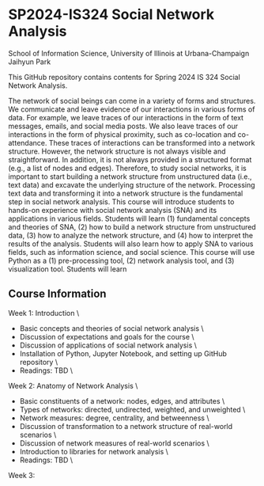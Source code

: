 # SP2024-IS324 Social Network Analysis
School of Information Science, University of Illinois at Urbana-Champaign \
Jaihyun Park 

This GitHub repository contains contents for Spring 2024 IS 324 Social Network Analysis. 

The network of social beings can come in a variety of forms and structures. We communicate and leave evidence of our interactions in various forms of data. For example, we leave traces of our interactions in the form of text messages, emails, and social media posts. We also leave traces of our interactions in the form of physical proximity, such as co-location and co-attendance. These traces of interactions can be transformed into a network structure. However, the network structure is not always visible and straightforward. In addition, it is not always provided in a structured format (e.g., a list of nodes and edges).
Therefore, to study social networks, it is important to start building a network structure from unstructured data (i.e., text data) and excavate the underlying structure of the network. Processing text data and transforming it into a network structure is the fundamental step in social network analysis. This course will introduce students to hands-on experience with social network analysis (SNA) and its applications in various fields. Students will learn (1) fundamental concepts and theories of SNA, (2) how to build a network structure from unstructured data, (3) how to analyze the network structure, and (4) how to interpret the results of the analysis. Students will also learn how to apply SNA to various fields, such as information science, and social science. This course will use Python as a (1) pre-processing tool, (2) network analysis tool, and (3) visualization tool. Students will learn 

## Course Information
Week 1: Introduction \
- Basic concepts and theories of social network analysis \
- Discussion of expectations and goals for the course \
- Discussion of applications of social network analysis \ 
- Installation of Python, Jupyter Notebook, and setting up GitHub repository \
- Readings: TBD \

Week 2: Anatomy of Network Analysis \ 
- Basic constituents of a network: nodes, edges, and attributes \
- Types of networks: directed, undirected, weighted, and unweighted \
- Network measures: degree, centrality, and betweenness \
- Discussion of transformation to a network structure of real-world scenarios \
- Discussion of network measures of real-world scenarios \
- Introduction to libraries for network analysis \
- Readings: TBD \

Week 3: 